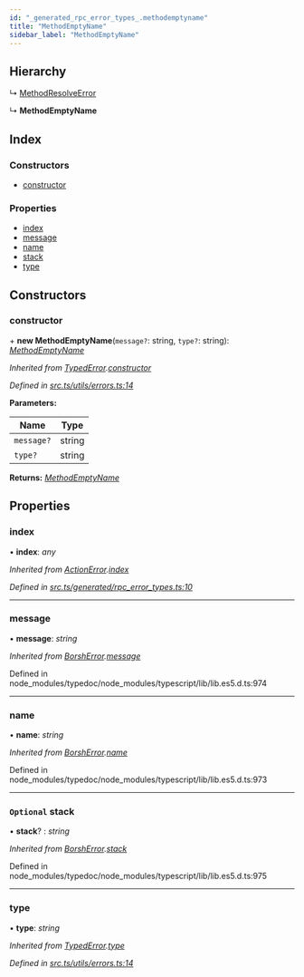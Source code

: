 ```yaml
---
id: "_generated_rpc_error_types_.methodemptyname"
title: "MethodEmptyName"
sidebar_label: "MethodEmptyName"
---
```


## Hierarchy

  ↳ [MethodResolveError](_generated_rpc_error_types_.methodresolveerror.md)

  ↳ **MethodEmptyName**

## Index

### Constructors

* [constructor](_generated_rpc_error_types_.methodemptyname.md#constructor)

### Properties

* [index](_generated_rpc_error_types_.methodemptyname.md#index)
* [message](_generated_rpc_error_types_.methodemptyname.md#message)
* [name](_generated_rpc_error_types_.methodemptyname.md#name)
* [stack](_generated_rpc_error_types_.methodemptyname.md#optional-stack)
* [type](_generated_rpc_error_types_.methodemptyname.md#type)

## Constructors

###  constructor

\+ **new MethodEmptyName**(`message?`: string, `type?`: string): *[MethodEmptyName](_generated_rpc_error_types_.methodemptyname.md)*

*Inherited from [TypedError](_utils_errors_.typederror.md).[constructor](_utils_errors_.typederror.md#constructor)*

*Defined in [src.ts/utils/errors.ts:14](https://github.com/nearprotocol/nearlib/blob/de49029/src.ts/utils/errors.ts#L14)*

**Parameters:**

Name | Type |
------ | ------ |
`message?` | string |
`type?` | string |

**Returns:** *[MethodEmptyName](_generated_rpc_error_types_.methodemptyname.md)*

## Properties

###  index

• **index**: *any*

*Inherited from [ActionError](_generated_rpc_error_types_.actionerror.md).[index](_generated_rpc_error_types_.actionerror.md#index)*

*Defined in [src.ts/generated/rpc_error_types.ts:10](https://github.com/nearprotocol/nearlib/blob/de49029/src.ts/generated/rpc_error_types.ts#L10)*

___

###  message

• **message**: *string*

*Inherited from [BorshError](_utils_serialize_.borsherror.md).[message](_utils_serialize_.borsherror.md#message)*

Defined in node_modules/typedoc/node_modules/typescript/lib/lib.es5.d.ts:974

___

###  name

• **name**: *string*

*Inherited from [BorshError](_utils_serialize_.borsherror.md).[name](_utils_serialize_.borsherror.md#name)*

Defined in node_modules/typedoc/node_modules/typescript/lib/lib.es5.d.ts:973

___

### `Optional` stack

• **stack**? : *string*

*Inherited from [BorshError](_utils_serialize_.borsherror.md).[stack](_utils_serialize_.borsherror.md#optional-stack)*

Defined in node_modules/typedoc/node_modules/typescript/lib/lib.es5.d.ts:975

___

###  type

• **type**: *string*

*Inherited from [TypedError](_utils_errors_.typederror.md).[type](_utils_errors_.typederror.md#type)*

*Defined in [src.ts/utils/errors.ts:14](https://github.com/nearprotocol/nearlib/blob/de49029/src.ts/utils/errors.ts#L14)*

